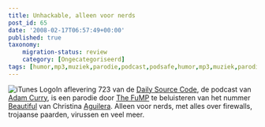 ```yaml
---
title: Unhackable, alleen voor nerds
post_id: 65
date: '2008-02-17T06:57:49+00:00'
published: true
taxonomy:
    migration-status: review
    category: [Ongecategoriseerd]
tags: [humor,mp3,muziek,parodie,podcast,podsafe,humor,mp3,muziek,parodie,podcast,podsafe]
---
```

![iTunes Logo](/images/2008/02/itunes-logo.thumbnail.png)In aflevering 723 van de [Daily Source Code](http://www.dailysourcecode.com/), de podcast van [Adam Curry](http://www.curry.com), is een parodie door [The FuMP](http://www.podshow.com/music/?artist_id=8073) te beluisteren van het nummer [Beautiful](http://www.last.fm/music/Christina+Aguilera/_/Beautiful) van Christina [Aguilera](http://www.last.fm/music/Christina+Aguilera). Alleen voor nerds, met alles over firewalls, trojaanse paarden, virussen en veel meer.